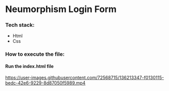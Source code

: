 <h1>Neumorphism Login Form </h1>

<h3>Tech stack:</h3>
<ul>
   <li>Html</li>
   <li>Css</li>
</ul>

<h3>How to execute the file:</h3>
<h4>Run the index.html file</h4>




https://user-images.githubusercontent.com/72568715/136213347-f0130115-bedc-42e6-9229-8d87050f5989.mp4


